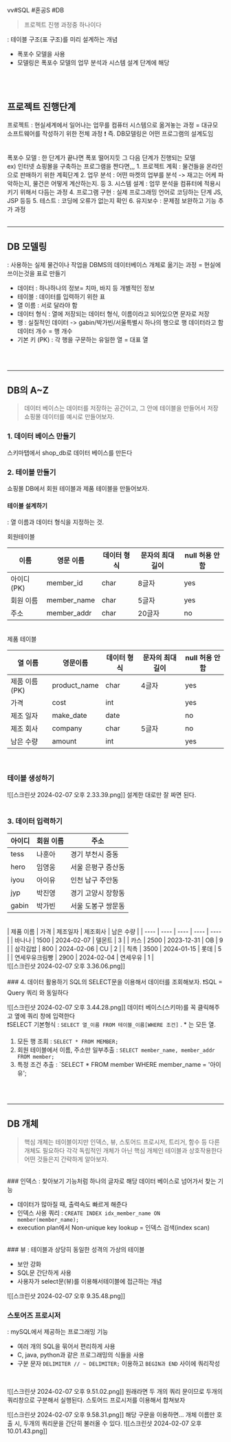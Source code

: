 vv#SQL #혼공S #DB 

>프로젝트 진행 과정중 하나이다

: 테이블 구조(표 구조)를 미리 설계하는 개념
- 폭포수 모델을 사용
- 모델링은 폭포수 모델의 업무 분석과 시스템 설계 단계에 해당
<br>
<br>

##  프로젝트 진행단계
프로젝트 : 현실세계에서 일어나는 업무를 컴퓨터 시스템으로 옮겨놓는 과정 = 대규모 소프트웨어를 작성하기 위한 전체 과정
❗️ 즉. DB모델링은 어떤 프로그램의 설계도임

<br>
폭포수 모델 : 한 단계가 끝나면 폭포 떨어지듯 그 다음 단계가 진행되는 모델
<br>
ex) 인터넷 쇼핑몰을 구축하는 프로그램을 짠다면,,,
	1. 프로젝트 계획 : 물건들을 온라인으로 판매하기 위한 계획단계
	2. 업무 분석 : 어떤 마켓의 업부를 분석 -> 재고는 어케 파악하는지, 물건은 어떻게 계산하는지. 등
	3. 시스템 설계 : 업무 분석을 컴퓨터에 적용시키기 위해서 다듬는 과정
	4. 프로그램 구현 : 실제 프로그래밍 언어로 코딩하는 단계 JS, JSP 등등
	5. 테스트 : 코딩에 오류가 없는지 확인
	6. 유지보수 : 문제점 보완하고 기능 추가 과정

<br>
<br>

---
## DB 모델링
: 사용하는 실제 물건이나 작업을 DBMS의 데이터베이스 개체로 옮기는 과정 = 현실에 쓰이는것을 표로 만들기

- 데이터 : 하나하나의 정보= 치마, 바지 등 개별적인 정보
- 테이블 : 데이터를 입력하기 위한 표
- 열 이름 : 서로 달라야 함
- 데이터 형식 : 열에 저장되는 데이터 형식, 이름이라고 되어있으면 문자로 저장
- 행 : 실질적인 데이터 -> gabin/박가빈/서울특별시 하나의 행으로 행 데이터라고 함
		데이터 개수 = 행 개수
- 기본 키 (PK) : 각 행을 구문하는 유일한 열 = 대표 열
<br>
<br>

----
## DB의 A~Z
> 데이터 베이스는 데이터를 저장하는 공간이고, 그 안에 테이블을 만들어서 저장
> 쇼핑몰 데이터를 예시로 만들어보자.

### 1. 데이터 베이스 만들기
스키마탭에서 shop_db로 데이터 베이스를 만든다
<br>

### 2. 테이블 만들기
쇼핑몰 DB에서 회원 테이블과 제품 테이블을 만들어보자.
<br>

#### 테이블 설계하기
: 열 이름과 데이터 형식을 지정하는 것.

회원테이블

| 이름 | 영문 이름 | 데이터 형식 | 문자의 최대 길이 | null 허용 안 함 |
| ---- | ---- | ---- | ---- | ---- |
| 아이디(PK) | member_id | char | 8글자 | yes |
| 회원 이름 | member_name | char | 5글자 | yes |
| 주소 | member_addr | char | 20글자 | no |
<br>
제품 테이블

| 열 이름 | 영문이름 | 데이터 형식 | 문자의 최대 길이 | null 허용 안 함 |
| ---- | ---- | ---- | ---- | ---- |
| 제품 이름(PK) | product_name | char | 4글자 | yes |
| 가격 | cost | int |  | yes |
| 제조 일자 | make_date | date |  | no |
| 제조 회사 | company | char | 5글자 | no |
| 남은 수량 | amount | int |  | yes |
<br>

### 테이블 생성하기
![[스크린샷 2024-02-07 오후 2.33.39.png]]
설계한 대로만 잘 짜면 된다.
<br>
<br>
### 3. 데이터 입력하기
| 아이디 | 회원 이름 | 주소 |
| ---- | ---- | ---- |
| tess | 나훈아 | 경기 부천시 중동 |
| hero | 임영웅 | 서울 은평구 증산동 |
| iyou | 아이유 | 인천 남구 주안동 |
| jyp | 박진영 | 경기 고양시 장항동 |
| gabin | 박가빈 | 서울 도봉구 쌍문동 |
<br>
| 제품 이름 | 가격 | 제조일자 | 제조회사 | 남은 수량 |
| ---- | ---- | ---- | ---- | ---- |
| 바나나 | 1500 | 2024-02-07 | 델몬트 | 3 |
| 카스 | 2500 | 2023-12-31 | OB | 9 |
| 삼각김밥 | 800 | 2024-02-06 | CU | 2 |
| 칙촉 | 3500 | 2024-01-15 | 롯데 | 5 |
| 연세우유크림빵 | 2900 | 2024-02-04 | 연세우유 | 1 |
<br>
![[스크린샷 2024-02-07 오후 3.36.06.png]]
<br>
<br>
### 4. 데이터 활용하기
SQL의 SELECT문을 이용해서 데이터를 조회해보자.
❗️SQL = Query 쿼리 와 동일하다
<br>

![[스크린샷 2024-02-07 오후 3.44.28.png]]
데이터 베이스(스키마)를 꼭 클릭해주고 옆에 쿼리 창에 입력한다
<br>
❗️SELECT  기본형식 : `SELECT 열_이름 FROM 테이블_이름[WHERE 조건]` . * 는 모든 열.

1) 모든 행 조회 : `SELECT * FROM MEMBER;`
2) 회원 테이블에서 이름, 주소만 일부추출 : `SELECT member_name, member_addr FROM member;`
3) 특정 조건 추출 : `SELECT * FROM member WHERE member_name = '아이유';
<br>
<br>

----
## DB 개체

> 핵심 개체는 테이블이지만 인덱스, 뷰, 스토어드 프로시저, 트리거, 함수 등 다른 개체도 필요하다
> 각각 독립적인 개체가 아닌 핵심 개체인 테이블과 상호작용한다
> 어떤 것들은지 간략하게 알아보자.
<br>
### 인덱스
: 찾아보기 기능처럼 하나의 글자로 해당 데이터 베이스로 넘어가서 찾는 기능

- 데이터가 많아질 때, 출력속도 빠르게 해준다
- 인덱스 사용 쿼리 : `CREATE INDEX idx_member_name ON member(member_name);`
- execution plan에서 Non-unique key lookup = 인덱스 검색(index scan)
<br>
### 뷰
: 테이블과 상당히 동일한 성격의 가상의 테이블

- 보안 강화
- SQL문 간단하게 사용
- 사용자가 select문(뷰)를 이용해서테이블에 접근하는 개념

![[스크린샷 2024-02-07 오후 9.35.48.png]]
<br>
### 스토어즈 프로시저
: mySQL에서 제공하는 프로그래밍 기능
- 여러 개의 SQL을 묶어서 편리하게 사용
- C, java, python과 같은 프로그래밍의 식들을 사용
- 구분 문자 `DELIMITER // ~ DELIMITER;` 이용하고 `BEGIN과 END` 사이에 쿼리작성 
<br>

![[스크린샷 2024-02-07 오후 9.51.02.png]]
원래라면 두 개의 쿼리 문이므로 두개의 쿼리창으로 구분해서 실행된다.
스토어드 프로시저를 이용해서 합쳐보자

![[스크린샷 2024-02-07 오후 9.58.31.png]]
해당 구문을 이용하면...
개체 이름만 호출 시, 두개의 쿼리문을 간단히 불러올 수 있다.
![[스크린샷 2024-02-07 오후 10.01.43.png]] 

